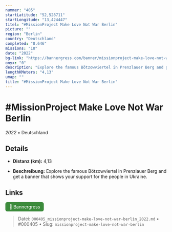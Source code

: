 ```yaml
---
nummer: "405"
startLatitude: "52,528711"
startLongitude: "13,424447"
titel: "#MissionProject Make Love Not War Berlin"
picture: ""
region: "Berlin"
country: "Deutschland"
completed: "8.646"
missions: "18"
date: "2022"
bg-link: "https://bannergress.com/banner/missionproject-make-love-not-war-berlin-d5d5"
onyx: "0"
description: "Explore the famous Bötzowviertel in Prenzlauer Berg and get a banner that shows your support for the people in Ukraine."
lengthKMeters: "4,13"
umap: ""
title: "#MissionProject Make Love Not War Berlin"
---
```

# #MissionProject Make Love Not War Berlin

*2022* • Deutschland



## Details
- **Distanz (km):** 4,13



- **Beschreibung:** Explore the famous Bötzowviertel in Prenzlauer Berg and get a banner that shows your support for the people in Ukraine.


## Links
<div style="margin-top: 0.5em;">
<a href="https://bannergress.com/banner/missionproject-make-love-not-war-berlin-d5d5" target="_blank" style="display:inline-block;margin-right:8px;padding:6px 12px;background-color:#3c8b3c;color:white;text-decoration:none;border-radius:6px;">🔗 Bannergress</a>

</div>


> Datei: `000405_missionproject-make-love-not-war-berlin_2022.md` • #000405 • Slug: `missionproject-make-love-not-war-berlin`
